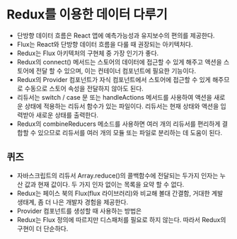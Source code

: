 
# Redux를 이용한 데이터 다루기
- 단방향 데이터 흐름은 React 앱에 예측가능성과 유지보수의 편의를 제공한다.
- Flux는 React와 단방향 데이터 흐름을 다룰 때 권장되는 아키텍처다.
- Redux는 Flux 아키텍처의 구현체 중 가장 인기가 좋다.
- Redux의 connect() 메서드는 스토어의 데이터에 접근할 수 있게 해주고 액션을 스토어에 전달 할 수 있으며, 이는 컨테이너 컴포넌트에 필요한 기능이다.
- Redux의 Provider 컴포넌트가 자식 컴포넌트에서 스토어에 접근할 수 있게 해주므로 수동으로 스토어 속성을 전달하지 않아도 된다.
- 리듀서는 switch / case 문 또는 handleActions 메서드를 사용하여 액션을 새로운 상태에 적용하는 리듀서 함수가 있는 파일이다. 리듀서는 현재 상태와 액션을 입력받아 새로운 상태를 출력한다.
- Redux의 combineReducers 메소드를 사용하면 여러 개의 리듀서를 편리하게 결합할 수 있으므로 리듀서를 여러 개의 모듈 또는 파일로 분리하는 데 도움이 된다.

## 퀴즈
- 자바스크립트의 리듀서 Array.reduce()의 콜백함수에 전달되는 두가지 인자는 누산 값과 현재 값이다. 두 가지 인자 없이는 목록을 요약 할 수 없다.
- Redux는 페이스 북의 Flux(flux 라이브러리)와 비교해 볼대 간결함, 거대한 계발 생태계, 좀 더 나은 개발자 경험을 제공한다.
- Provider 컴포넌트를 생성할 때 사용하는 방법은 <Provider stroe={createStore(reducers)}>
- Redux는 Flux 정의에 따르지만 디스패처를 필요로 하지 않는다. 따라서 Redux의 구현이 더 단순하다.